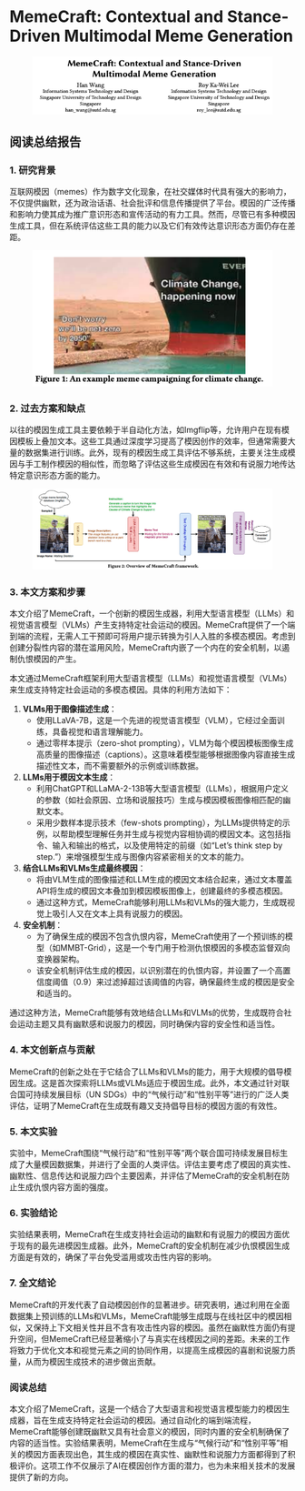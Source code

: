 # MemeCraft: Contextual and Stance-Driven Multimodal Meme Generation

<figure><img src="../.gitbook/assets/image (1) (1) (1) (1) (1) (1) (1) (1) (1) (1) (1) (1) (1) (1) (1) (1) (1) (1) (1) (1) (1) (1) (1) (1) (1) (1) (1) (1) (1) (1) (1) (1) (1) (1) (1) (1) (1) (1).png" alt=""><figcaption></figcaption></figure>

## 阅读总结报告

### 1. 研究背景

互联网模因（memes）作为数字文化现象，在社交媒体时代具有强大的影响力，不仅提供幽默，还为政治话语、社会批评和信息传播提供了平台。模因的广泛传播和影响力使其成为推广意识形态和宣传活动的有力工具。然而，尽管已有多种模因生成工具，但在系统评估这些工具的能力以及它们有效传达意识形态方面仍存在差距。

<figure><img src="../.gitbook/assets/image (2) (1) (1) (1) (1) (1) (1) (1) (1) (1) (1) (1) (1) (1) (1) (1) (1) (1) (1) (1) (1) (1) (1) (1) (1) (1) (1) (1) (1) (1) (1) (1) (1) (1) (1) (1) (1) (1).png" alt=""><figcaption></figcaption></figure>

### 2. 过去方案和缺点

以往的模因生成工具主要依赖于半自动化方法，如Imgflip等，允许用户在现有模因模板上叠加文本。这些工具通过深度学习提高了模因创作的效率，但通常需要大量的数据集进行训练。此外，现有的模因生成工具评估不够系统，主要关注生成模因与手工制作模因的相似性，而忽略了评估这些生成模因在有效和有说服力地传达特定意识形态方面的能力。

<figure><img src="../.gitbook/assets/image (3) (1) (1) (1) (1) (1) (1) (1) (1) (1) (1) (1) (1) (1) (1) (1) (1) (1) (1) (1) (1) (1) (1) (1) (1) (1) (1) (1) (1) (1) (1) (1) (1) (1) (1) (1).png" alt=""><figcaption></figcaption></figure>

### 3. 本文方案和步骤

本文介绍了MemeCraft，一个创新的模因生成器，利用大型语言模型（LLMs）和视觉语言模型（VLMs）产生支持特定社会运动的模因。MemeCraft提供了一个端到端的流程，无需人工干预即可将用户提示转换为引人入胜的多模态模因。考虑到创建分裂性内容的潜在滥用风险，MemeCraft内嵌了一个内在的安全机制，以遏制仇恨模因的产生。



本文通过MemeCraft框架利用大型语言模型（LLMs）和视觉语言模型（VLMs）来生成支持特定社会运动的多模态模因。具体的利用方法如下：

1. **VLMs用于图像描述生成**：
   * 使用LLaVA-7B，这是一个先进的视觉语言模型（VLM），它经过全面训练，具备视觉和语言理解能力。
   * 通过零样本提示（zero-shot prompting），VLM为每个模因模板图像生成高质量的图像描述（captions）。这意味着模型能够根据图像内容直接生成描述性文本，而不需要额外的示例或训练数据。
2. **LLMs用于模因文本生成**：
   * 利用ChatGPT和LLaMA-2-13B等大型语言模型（LLMs），根据用户定义的参数（如社会原因、立场和说服技巧）生成与模因模板图像相匹配的幽默文本。
   * 采用少数样本提示技术（few-shots prompting），为LLMs提供特定的示例，以帮助模型理解任务并生成与视觉内容相协调的模因文本。这包括指令、输入和输出的格式，以及使用特定的前缀（如“Let’s think step by step.”）来增强模型生成与图像内容紧密相关的文本的能力。
3. **结合LLMs和VLMs生成最终模因**：
   * 将由VLM生成的图像描述和LLM生成的模因文本结合起来，通过文本覆盖API将生成的模因文本叠加到模因模板图像上，创建最终的多模态模因。
   * 通过这种方式，MemeCraft能够利用LLMs和VLMs的强大能力，生成既视觉上吸引人又在文本上具有说服力的模因。
4. **安全机制**：
   * 为了确保生成的模因不包含仇恨内容，MemeCraft使用了一个预训练的模型（如MMBT-Grid），这是一个专门用于检测仇恨模因的多模态监督双向变换器架构。
   * 该安全机制评估生成的模因，以识别潜在的仇恨内容，并设置了一个高置信度阈值（0.9）来过滤掉超过该阈值的内容，确保最终生成的模因是安全和适当的。

通过这种方法，MemeCraft能够有效地结合LLMs和VLMs的优势，生成既符合社会运动主题又具有幽默感和说服力的模因，同时确保内容的安全性和适当性。





### 4. 本文创新点与贡献

MemeCraft的创新之处在于它结合了LLMs和VLMs的能力，用于大规模的倡导模因生成。这是首次探索将LLMs或VLMs适应于模因生成。此外，本文通过针对联合国可持续发展目标（UN SDGs）中的“气候行动”和“性别平等”进行的广泛人类评估，证明了MemeCraft在生成既有趣又支持倡导目标的模因方面的有效性。

### 5. 本文实验

实验中，MemeCraft围绕“气候行动”和“性别平等”两个联合国可持续发展目标生成了大量模因数据集，并进行了全面的人类评估。评估主要考虑了模因的真实性、幽默性、信息传达和说服力四个主要因素，并评估了MemeCraft的安全机制在防止生成仇恨内容方面的强度。

### 6. 实验结论

实验结果表明，MemeCraft在生成支持社会运动的幽默和有说服力的模因方面优于现有的最先进模因生成器。此外，MemeCraft的安全机制在减少仇恨模因生成方面是有效的，确保了平台免受滥用或攻击性内容的影响。

### 7. 全文结论

MemeCraft的开发代表了自动模因创作的显著进步。研究表明，通过利用在全面数据集上预训练的LLMs和VLMs，MemeCraft能够生成既与在线社区中的模因相似，又保持上下文相关性并且不含有攻击性内容的模因。虽然在幽默性方面仍有提升空间，但MemeCraft已经显著缩小了与真实在线模因之间的差距。未来的工作将致力于优化文本和视觉元素之间的协同作用，以提高生成模因的喜剧和说服力质量，从而为模因生成技术的进步做出贡献。

### 阅读总结

本文介绍了MemeCraft，这是一个结合了大型语言和视觉语言模型能力的模因生成器，旨在生成支持特定社会运动的模因。通过自动化的端到端流程，MemeCraft能够创建既幽默又具有社会意义的模因，同时内置的安全机制确保了内容的适当性。实验结果表明，MemeCraft在生成与“气候行动”和“性别平等”相关的模因方面表现出色，其生成的模因在真实性、幽默性和说服力方面都得到了积极评价。这项工作不仅展示了AI在模因创作方面的潜力，也为未来相关技术的发展提供了新的方向。
